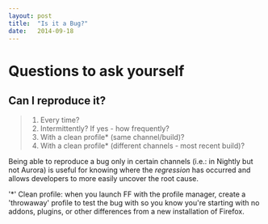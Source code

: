 ```yaml
---
layout: post
title:  "Is it a Bug?"
date:   2014-09-18
---
```


# Questions to ask yourself


## Can I reproduce it?

> 1. Every time?
> 1. Intermittently? If yes - how frequently?
> 1. With a clean profile* (same channel/build)?
> 1. With a clean profile* (different channels - most recent build)?

Being able to reproduce a bug only in certain channels (i.e.: in Nightly but not Aurora)
is useful for knowing where the _regression_ has occurred and allows developers to more
easily uncover the root cause.

'*' Clean profile: when you launch FF with the profile manager, create a 'throwaway' profile 
to test the bug with so you know you're starting with no addons, plugins, or other differences
from a new installation of Firefox.

